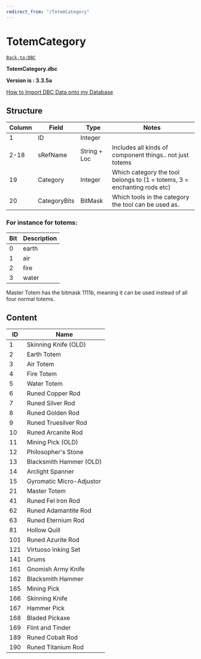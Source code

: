 ```yaml
---
redirect_from: "/TotemCategory"
---
```


# TotemCategory

[`Back-to:DBC`](dbc-index.md)

**TotemCategory.dbc**

**Version is : 3.3.5a**

[How to Import DBC Data onto my Database](how-to-import-dbc-data-in-db.md)  

## Structure

| Column | Field        | Type         | Notes                                                                    |
|--------|--------------|--------------|--------------------------------------------------------------------------|
| 1      | ID           | Integer      |                                                                          |
| 2-18   | sRefName     | String + Loc | Includes all kinds of component things.. not just totems                 |
| 19     | Category     | Integer      | Which category the tool belongs to (1 = totems, 3 = enchanting rods etc) |
| 20     | CategoryBits | BitMask      | Which tools in the category the tool can be used as.                     |

### For instance for totems:

| Bit | Description |
|-----|-------------|
| 0   | earth       |
| 1   | air         |
| 2   | fire        |
| 3   | water       |

Master Totem has the bitmask 1111b, meaning it can be used instead of all four normal totems.

## **Content**

| ID  | Name                     |
|-----|--------------------------|
| 1   | Skinning Knife (OLD)     |
| 2   | Earth Totem              |
| 3   | Air Totem                |
| 4   | Fire Totem               |
| 5   | Water Totem              |
| 6   | Runed Copper Rod         |
| 7   | Runed Silver Rod         |
| 8   | Runed Golden Rod         |
| 9   | Runed Truesilver Rod     |
| 10  | Runed Arcanite Rod       |
| 11  | Mining Pick (OLD)        |
| 12  | Philosopher's Stone      |
| 13  | Blacksmith Hammer (OLD)  |
| 14  | Arclight Spanner         |
| 15  | Gyromatic Micro-Adjustor |
| 21  | Master Totem             |
| 41  | Runed Fel Iron Rod       |
| 62  | Runed Adamantite Rod     |
| 63  | Runed Eternium Rod       |
| 81  | Hollow Quill             |
| 101 | Runed Azurite Rod        |
| 121 | Virtuoso Inking Set      |
| 141 | Drums                    |
| 161 | Gnomish Army Knife       |
| 162 | Blacksmith Hammer        |
| 165 | Mining Pick              |
| 166 | Skinning Knife           |
| 167 | Hammer Pick              |
| 168 | Bladed Pickaxe           |
| 169 | Flint and Tinder         |
| 189 | Runed Cobalt Rod         |
| 190 | Runed Titanium Rod       |
